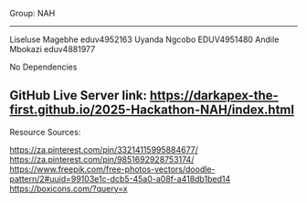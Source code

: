 Group: NAH

-----------------------------------
Liseluse Magebhe eduv4952163
Uyanda Ngcobo EDUV4951480
Andile Mbokazi eduv4881977

No Dependencies

GitHub Live Server link: https://darkapex-the-first.github.io/2025-Hackathon-NAH/index.html
------------------------------------------------
Resource Sources:

https://za.pinterest.com/pin/33214115995884677/
https://za.pinterest.com/pin/9851692928753174/
https://www.freepik.com/free-photos-vectors/doodle-pattern/2#uuid=99103e1c-dcb5-45a0-a08f-a418db1bed14
https://boxicons.com/?query=x
